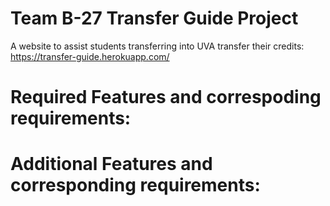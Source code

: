 # Team B-27 Transfer Guide Project

A website to assist students transferring into UVA transfer their credits: <https://transfer-guide.herokuapp.com/>

# Required Features and correspoding requirements: 


# Additional Features and corresponding requirements:
